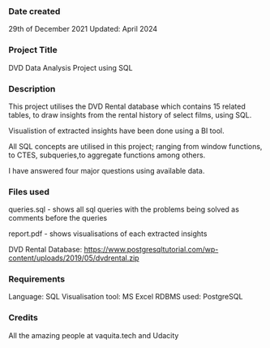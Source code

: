### Date created
29th of December 2021
Updated: April 2024

### Project Title
DVD Data Analysis Project using SQL

### Description
This project utilises the DVD Rental database which contains 15 related tables, to draw insights from the rental history of select films, using SQL.

Visualistion of extracted insights have been done using a BI tool.

All SQL concepts are utilised in this project; ranging from window functions, to CTES, subqueries,to aggregate functions among others.

I have answered four major questions using available data. 

### Files used
queries.sql - shows all sql queries with the problems being solved as comments before the queries


report.pdf - shows visualisations of each extracted insights


DVD Rental Database: https://www.postgresqltutorial.com/wp-content/uploads/2019/05/dvdrental.zip

### Requirements
Language: SQL
Visualisation tool: MS Excel
RDBMS used: PostgreSQL

### Credits
All the amazing people at vaquita.tech and Udacity
